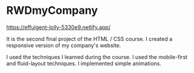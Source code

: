 # RWDmyCompany

https://effulgent-lolly-5330e9.netlify.app/

It is the second final project of the HTML / CSS course. I created a responsive version of my company's website.

I used the techniques I learned during the course. I used the mobile-first and fluid-layout techniques. I implemented simple animations.
